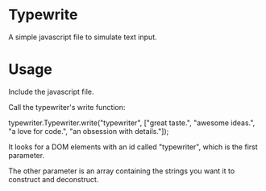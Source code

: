 Typewrite
=========

A simple javascript file to simulate text input.

Usage
=========
Include the javascript file.

Call the typewriter's write function:

typewriter.Typewriter.write("typewriter", ["great taste.", "awesome ideas.", "a love for code.", "an obsession with details."]);

It looks for a DOM elements with an id called "typewriter", which is the first parameter.

The other parameter is an array containing the strings you want it to construct and deconstruct.